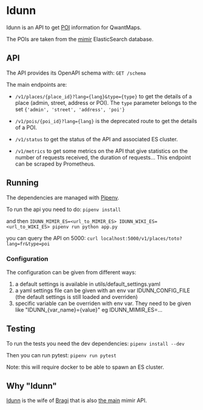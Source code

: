 # Idunn

Idunn is an API to get [POI](https://en.wikipedia.org/wiki/Point_of_interest) information for QwantMaps.

The POIs are taken from the [mimir](https://github.com/CanalTP/mimirsbrunn) ElasticSearch database.

## API

The API provides its OpenAPI schema with:
`GET /schema`

The main endpoints are:

* `/v1/places/{place_id}?lang={lang}&type={type}` to get the details of a place (admin, street, address or POI). The `type` parameter belongs to the set `{'admin', 'street', 'address', 'poi'}`

* `/v1/pois/{poi_id}?lang={lang}` is the deprecated route to get the details of a POI.

* `/v1/status` to get the status of the API and associated ES cluster.

* `/v1/metrics` to get some metrics on the API that give statistics on the number of requests received, the duration of requests... This endpoint can be scraped by Prometheus.


## Running

The dependencies are managed with [Pipenv](https://github.com/pypa/pipenv).

To run the api you need to do:
`pipenv install`

and then
`IDUNN_MIMIR_ES=<url_to_MIMIR_ES> IDUNN_WIKI_ES=<url_to_WIKI_ES> pipenv run python app.py`

you can query the API on 5000:
`curl localhost:5000/v1/places/toto?lang=fr&type=poi`

### Configuration

The configuration can be given from different ways:
 1. a default settings is available in utils/default_settings.yaml
 2. a yaml settings file can be given with an env var IDUNN_CONFIG_FILE
    (the default settings is still loaded and overriden)
 3. specific variable can be overriden with env var. They need to be given like "IDUNN_{var_name}={value}"
    eg IDUNN_MIMIR_ES=...

## Testing

To run the tests you need the dev dependencies:
`pipenv install --dev`

Then you can run pytest:
`pipenv run pytest`

Note: this will require docker to be able to spawn an ES cluster.

## Why "Idunn"

[Idunn](https://fr.wikipedia.org/wiki/Idunn) is the wife of [Bragi](https://fr.wikipedia.org/wiki/Bragi) that is also [the main](https://github.com/CanalTP/mimirsbrunn/tree/master/libs/bragi) mimir API.
